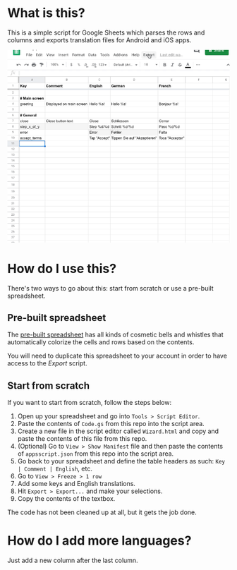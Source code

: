 # What is this?

This is a simple script for Google Sheets which parses the rows and columns and exports translation files for Android and iOS apps.

![Example](https://github.com/alinradut/google-sheets-translation-ios-android/blob/master/example_multilanguage.gif)

# How do I use this?

There's two ways to go about this: start from scratch or use a pre-built spreadsheet. 

## Pre-built spreadsheet
The [pre-built spreadsheet](https://docs.google.com/spreadsheets/d/1pQFRWnCJWQ5TUv6CY26HvQYbwlwwyVCkXCVMBHx9C4U/edit#gid=0) has all kinds of cosmetic bells and whistles that automatically colorize the cells and rows based on the contents.

You will need to duplicate this spreadsheet to your account in order to have access to the *Export* script.

## Start from scratch

If you want to start from scratch, follow the steps below:

1. Open up your spreadsheet and go into `Tools > Script Editor`.
2. Paste the contents of `Code.gs` from this repo into the script area.
3. Create a new file in the script editor called `Wizard.html` and copy and paste the contents of this file from this repo.
4. (Optional) Go to `View > Show Manifest` file and then paste the contents of `appsscript.json` from this repo into the script area.
5. Go back to your spreadsheet and define the table headers as such: `Key | Comment | English`, etc.
6. Go to `View > Freeze > 1 row`
7. Add some keys and English translations.
8. Hit `Export > Export...` and make your selections.
9. Copy the contents of the textbox.

The code has not been cleaned up at all, but it gets the job done.

# How do I add more languages?

Just add a new column after the last column.

